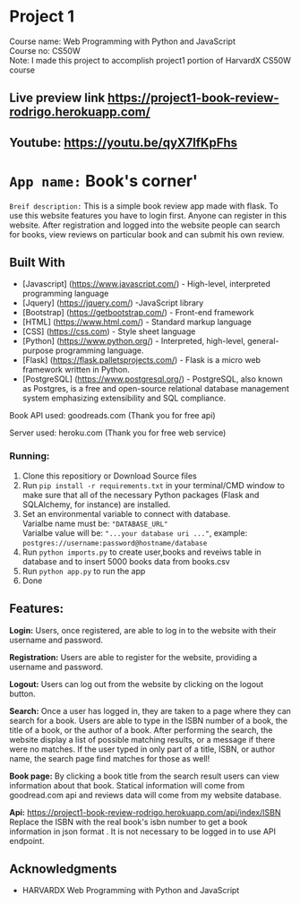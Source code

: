 # Project 1

Course name: Web Programming with Python and JavaScript <br>
Course no: CS50W <br> 
Note: I made this project to accomplish project1 portion of HarvardX CS50W course <br>

## Live preview link <a href = 'https://project1-book-review-rodrigo.herokuapp.com/' > https://project1-book-review-rodrigo.herokuapp.com/ </a>
## Youtube: <a href = 'https://youtu.be/qyX7lfKpFhs'> https://youtu.be/qyX7lfKpFhs </a>

# `App name:` Book's corner'

``Breif description:`` This is a simple book review app made with flask. To use this website features you have to login first. Anyone can register in this website. After registration and logged into the website people can search for books, view reviews on particular book and can submit his own review.

## Built With

* [Javascript] (https://www.javascript.com/) - High-level, interpreted programming language
* [Jquery] (https://jquery.com/) -JavaScript library
* [Bootstrap] (https://getbootstrap.com/) - Front-end framework
* [HTML] (https://www.html.com/) - Standard markup language
* [CSS] (https://css.com) - Style sheet language
* [Python] (https://www.python.org/) - Interpreted, high-level, general-purpose programming language.
* [Flask] (https://flask.palletsprojects.com/) - Flask is a micro web framework written in Python.
* [PostgreSQL] (https://www.postgresql.org/) - PostgreSQL, also known as Postgres, is a free and open-source relational database management system emphasizing extensibility and SQL compliance.


Book API used:
goodreads.com (Thank you for free api)

Server used:
heroku.com (Thank you for free web service)

### Running:

1. Clone this repositiory  or Download Source files
2. Run ```pip install -r requirements.txt``` in your terminal/CMD window to make sure that all of the necessary Python packages (Flask and SQLAlchemy, for instance) are installed.
3. Set an environmental variable to connect with database.
    <br> Varialbe name must be: ``"DATABASE_URL"``
    <br> Varialbe value will be: ``"...your database uri ..."``,  example: ``postgres://username:password@hostname/database`` 
4. Run ```python imports.py``` to create user,books and reveiws table in database and to insert 5000 books data from books.csv
5. Run ```python app.py``` to run the app
6. Done

## Features:

**Login:**  Users, once registered, are able to log in to the website with their username and password.

**Registration:** Users are able to register for the website, providing a username and password.

**Logout:** Users can log out from the website by clicking on the logout button.

**Search:**  Once a user has logged in, they are taken to a page where they can search for a book. Users are able to type in the ISBN number of a book, the title of a book, or the author of a book. After performing the search, the website display a list of possible matching results, or a message if there were no matches. If the user typed in only part of a title, ISBN, or author name, the search page find matches for those as well!

**Book page:** By clicking a book title from  the search result users can view information about that book. Statical information will come from goodread.com api and reviews data will come from my website database.

**Api:** https://project1-book-review-rodrigo.herokuapp.com/api/index/ISBN  Replace the ISBN with the real book's isbn number to get a book information in json format . It is not necessary to be logged in to use API endpoint.


## Acknowledgments

* HARVARDX Web Programming with Python and JavaScript